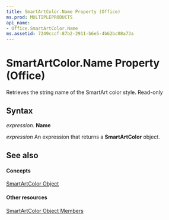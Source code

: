 ```yaml
---
title: SmartArtColor.Name Property (Office)
ms.prod: MULTIPLEPRODUCTS
api_name:
- Office.SmartArtColor.Name
ms.assetid: 7249cccf-87b2-2911-b6e5-4b62bc08a73a
---
```



# SmartArtColor.Name Property (Office)

Retrieves the string name of the SmartArt color style. Read-only


## Syntax

 _expression_. **Name**

 _expression_ An expression that returns a **SmartArtColor** object.


## See also


#### Concepts


[SmartArtColor Object](smartartcolor-object-office.md)
#### Other resources


[SmartArtColor Object Members](smartartcolor-members-office.md)

